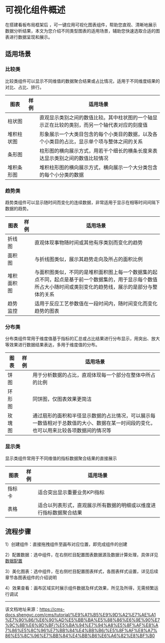 # 可视化组件概述

在搭建看板布局框架后 ，可一键应用可视化图表组件，帮助您直观、清晰地展示数据分析结果，本文为您介绍不同类型图表的适用场景，辅助您快速选取合适的图表进行数据呈现和展示。

## 适用场景​

### 比较类​

比较类组件可以显示不同维值的数据聚合结果或占比情况，适用于不同维度结果的对比、占比、排行。

图表| 样例| 适用场景  
---|---|---  
柱状图| | 直观显示类别之间的数值比较。其中柱状图的一个轴显示正在比较的类别，而另一个轴代表对应的刻度值  
堆积柱状图| | 形象展示一个大类目包含的每个小类目的数据，以及各个小类目的占比，显示单个项与整体之间的关系  
条形图| | 柱形图的横向展示方式，用若干个细长的横条长度来表达显示类别之间的数值比较情况  
堆积条形图| | 堆积柱形图的横向展示方式，横向展示一个大分类包含的每个小分类的数据  
  
### 趋势类​

趋势类组件可以显示随时间而变化的连续数据，非常适用于显示在相等时间间隔下数据的趋势。

图表| 样例| 适用场景  
---|---|---  
折线图| | 直观体现事物随时间或其他有序类别而变化的趋势  
面积图| | 与折线图类似，展示其趋势走向及所占的面积比例  
堆积面积图| | 与面积图类似，不同的是堆积面积图上每一个数据集的起点不同，起点是基于前一个数据集的，用于显示每个数值所占大小随时间或类别变化的趋势线，展示的是部分与整体的关系  
趋势监控| | 适用于反应工艺参数值在一段时间内，随时间变化而变化趋势的图表  
  
### 分布类​

分布类组件常用于维度值基于指标的汇总或占比结果进行分布显示，用突出、放大等效果进行数据结果表达，多用于维度值的分布。

图表| 样例| 适用场景  
---|---|---  
饼图| | 用于分析数据的占比，直观体现每一个部分在整体中所占的比例  
环形图| | 同饼图，仅图表效果更简洁  
玫瑰图| | 通过扇形的面积和半径显示数据的占比情况，可以展示每一数值相对于总数值的大小、数据在某一时间段的变化，也可以用来比较各项数据间的情况等  
  
### 显示类​

显示类组件常用于不同维值的指标数据聚合结果的直接展示

图表| 样例| 适用场景  
---|---|---  
指标卡| | 适合突出显示重要业务KPI指标  
表格| | 适合以列表形式，直观展示所有数据的明细或以维度进行指标数据聚合结果  
  
## 流程步骤​

1）创建组件：直接拖拽组件至画布对应位置，即完成组件的创建

2）配置数据：选中组件，在右侧栏目配置图表数据源及数据计算处理，具体详见[数据配置](/cms/tutorial/页面管理/搭建分析看板/应用可视化组件/数据配置)

3）美化图表：选中组件，在右侧栏目配置图表样式，各图表样式设置，详见后续章节各图表组件的介绍说明

4）效果查看：画布区域实时展示组件数据及样式效果，所见及所得，无需频繁运行调试


---

该文档地址来源：https://cms-docs.shengyc.com/cms/tutorial/%E9%A1%B5%E9%9D%A2%E7%AE%A1%E7%90%86/%E6%90%AD%E5%BB%BA%E5%88%86%E6%9E%90%E7%9C%8B%E6%9D%BF/%E5%BA%94%E7%94%A8%E5%8F%AF%E8%A7%86%E5%8C%96%E7%BB%84%E4%BB%B6/%E5%8F%AF%E8%A7%86%E5%8C%96%E7%BB%84%E4%BB%B6%E6%A6%82%E8%BF%B0
